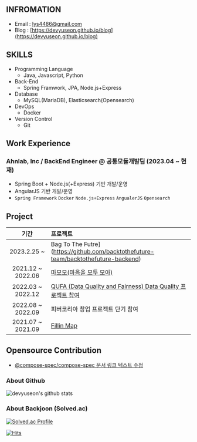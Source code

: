 ## INFROMATION

- Email : lys4486@gmail.com
- Blog : [https://devyuseon.github.io/blog](https://devyuseon.github.io/blog)

## SKILLS

- Programming Language
  - Java, Javascript, Python 
- Back-End
  - Spring Framwork, JPA, Node.js+Express
- Database
  - MySQL(MariaDB), Elasticsearch(Opensearch)
- DevOps
  - Docker
- Version Control
  - Git

## Work Experience
### Ahnlab, Inc / BackEnd Engineer @ 공통모듈개발팀 (2023.04 ~ 현재)
- Spring Boot + Node.js(+Express) 기반 개발/운영
- AngularJS 기반 개발/운영
- `Spring Framework` `Docker` `Node.js+Express` `AngualerJS` `Opensearch`

## Project
| 기간	 | 프로젝트 |
| :--: | :--|
| 2023.2.25 ~	 | Bag To The Futre](https://github.com/backtothefuture-team/backtothefuture-backend)	 |
| 2021.12 ~ 2022.06	 | [마모모(마음을 모두 모아)](https://github.com/2E2I/mamomo-server)	 | 
| 2022.03 ~ 2022.12	 | [QUFA (Data Quality and Fairness) Data Quality 프로젝트 참여](https://gitlab.com/qufa)	 | 	
| 2022.08 ~ 2022.09	 | 피버코리아 창업 프로젝트 단기 참여	 | 	
| 2021.07 ~ 2021.09	 | [Fillin Map](https://github.com/HSUITContestTeam/fillin-map)	 | 

## Opensource Contribution
- [@compose-spec/compose-spec 문서 링크 텍스트 수정](https://github.com/compose-spec/compose-spec/pull/454)
 
<!-- ### Blog Posts -->
<!-- RECENT POST START -->

<!-- RECENT POST END -->

<!--
**yuseon-Lim/yuseon-Lim** is a ✨ _special_ ✨ repository because its `README.md` (this file) appears on your GitHub profile.

Here are some ideas to get you started:

- 🔭 I’m currently working on ...
- 🌱 I’m currently learning ...
- 👯 I’m looking to collaborate on ...
- 🤔 I’m looking for help with ...
- 💬 Ask me about ...
- 📫 How to reach me: ...
- 😄 Pronouns: ...
- ⚡ Fun fact: ...
-->

### About Github
![devyuseon's github stats](https://github-readme-stats.vercel.app/api?username=devyuseon&show_icons=true&theme=radical&count_private=true)

### About Backjoon (Solved.ac)
[![Solved.ac Profile](http://mazassumnida.wtf/api/v2/generate_badge?boj=lys4486)](https://solved.ac/lys4486/)

<!-- [![mazandi profile](http://mazandi.herokuapp.com/api?handle=lys4486&theme=warm)](https://solved.ac/lys4486/) -->

[![Hits](https://hits.seeyoufarm.com/api/count/incr/badge.svg?url=https%3A%2F%2Fgithub.com%2Fyuseon-Lim&count_bg=%2379C83D&title_bg=%23555555&icon=&icon_color=%23E7E7E7&title=hits&edge_flat=false)](https://hits.seeyoufarm.com)
